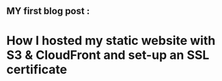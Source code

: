 ## MY first blog post : 
# How I hosted my static website with S3 & CloudFront and set-up an SSL certificate #
